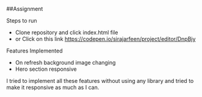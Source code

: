 ##Assignment

Steps to run 
- Clone repository and click index.html file 
- or Click on this link https://codepen.io/sirajarfeen/project/editor/DnpBjy

Features Implemented 
- On refresh background image changing
- Hero section responsive


I tried to implement all these features without using any library and tried to make it responsive as much as I can.

